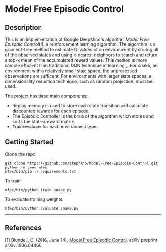 # Model Free Episodic Control

## Description

This is an implementation of Google DeepMind's algorithm *Model Free Episodic Control*[1], a reinforcement learning algorithm. The algorithm is a gradient-free method to estimate Q-values of an environment by storing all of the observed states and using k-nearest neighbors to search and return a top-k mean of the accumulated reward values. This method is more sample efficient than traditional DQN technique at learning _. For snake, an environment with a relatively small state space, the unprocessed observations are sufficent. For environments with larger state spaces, a dimensionality reduction technique, such as random projection, must be used.

The project has three main components:
- Replay memory is used to store each state transition and calculate discounted rewards for each episode. 
- The Episodic Controller is the brain of the algorithm which stores and sorts the states/reward matrix.
- Train/evaluate for each environment type.

## Getting Started

Clone the repo
```
git clone https://github.com/stephkno/Model-Free-Episodic-Control.git
python -m venv mfec
mfec/bin/pip -r requirements.txt
```

To train
```
mfec/bin/python train_snake.py
```

To evaluate training weights
```
mfec/bin/python evaluate_snake.py
```
---
## References
[1] Blundell, C. (2016, June 14). [Model Free Episodic Control](https://arxiv.org/abs/1606.04460). arXiv preprint arXiv:1606.04460.
